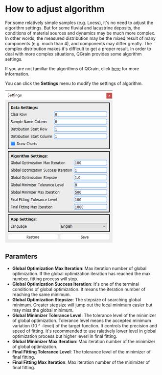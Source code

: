 # How to adjust algorithm

For some relatively simple samples (e.g. Loess), it's no need to adjust the algorithm settings. But for some fluvial and lacustrine deposits, the conditions of material sources and dynamics may be much more complex. In other words, the measured distribution may be the mixed result of many components (e.g. much than 4), and components may differ greatly. The complex distribution makes it's difficult to get a proper result. In order to deal with more complex situations, QGrain provides some algorithm settings.

If you are not familiar the algorithms of QGrain, click [here](./algorithm) for more information.

You can click the **Settings** menu to modify the settings of algorithm.

![Setting Window](../figures/settings_window.png)

## Paramters

* **Global Optimization Max Iteration**: Max iteration number of global optimization. If the global optimization iteration has reached the max number, fitting process will stop.
* **Global Optimization Success Iteration**: It's one of the terminal conditions of global optimization. It means the iteration number of reaching the same minimum.
* **Global Optimization Stepsize**: The stepsize of searching global minimum. Greater stepsize will jump out the local minimum easier but may miss the global minimum.
* **Global Minimizer Tolerance Level**: The tolerance level of the minimizer of global optimization. Tolerance level means the accepted minimum variation (10 ^ -level) of the target function. It controls the precision and speed of fitting. It's recommended to use ralatively lower level in global optimization process but higher leverl in final fitting.
* **Global Minimizer Max Iteration**: Max iteration number of the minimizer of global optimization.
* **Final Fitting Tolerance Level**: The tolerance level of the minimizer of final fitting.
* **Final Fitting Max Iteration**: Max iteration number of the minimizer of final fitting.
